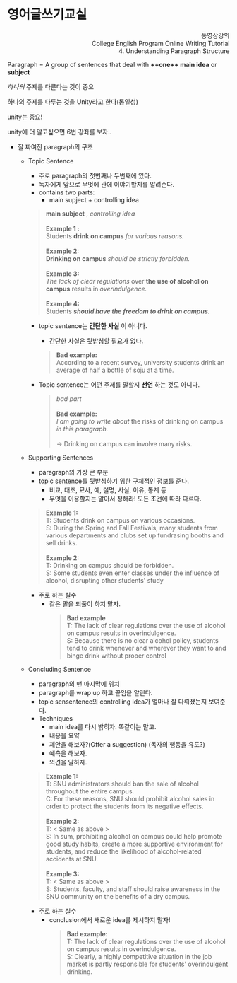 영어글쓰기교실
===

<p align=right>동영상강의<br>College English Program Online Writing Tutorial<br>4. Understanding Paragraph Structure</p>

Paragraph = A group of sentences that deal with **++one++ main idea** or **subject**

*하나의* 주제를 다룬다는 것이 중요

하나의 주제를 다루는 것을 Unity라고 한다(통일성)

unity는 중요!

unity에 더 알고싶으면 6번 강좌를 보자..

- 잘 짜여진 paragraph의 구조
	- Topic Sentence
		- 주로 paragraph의 첫번째나 두번째에 있다.
		- 독자에게 앞으로 무엇에 관에 이야기할지를 알려준다.
		- contains two parts:
			- main supject + controlling idea
		> **main subject** , *controlling idea*  
		> <br>
		> **Example 1 :**  
		> Students **drink on campus** _for various reasons._  
		> <br>
		> **Example 2:**  
		> **Drinking on campus** *should be strictly forbidden.*  
		> <br>
		> **Example 3:**  
		> *The lack of clear regulations* over **the use of alcohol on campus** results in *overindulgence.*  
		> <br>
		> **Example 4:**  
		> Students *__should have the freedom to drink on campus.__*

		- topic sentence는 **간단한 사실** 이 아니다.
			- 간단한 사실은 뒷받침할 필요가 없다.
			> **Bad example:**  
			> According to a recent survey, university students drink an average of half a bottle of soju at a time.

		- Topic sentence는 어떤 주제를 말할지 **선언** 하는 것도 아니다.
			> *bad part*  
			> <br>
			> **Bad example:**  
			> *I am going to write about* the risks of drinking on campus *in this paragraph.*  
			> <br>
			> -> Drinking on campus can involve many risks.

	- Supporting Sentences
		- paragraph의 가장 큰 부분
		- topic sentence를 뒷받침하기 위한 구체적인 정보를 준다.
			- 비교, 대조, 묘사, 예, 설명, 사실, 이유, 통계 등
			- 무엇을 이용할지는 알아서 정해라! 모든 조건에 따라 다르다.
		> **Example 1:**  
		> T: Students drink on campus on various occasions.  
		> S: During the Spring and Fall Festivals, many students from various departments and clubs set up fundrasing booths and sell drinks.  
		> <br>
		> **Example 2:**  
		> T: Drinking on campus should be forbidden.  
		> S: Some students even enter classes under the influence of alcohol, disrupting other students' study

		- 주로 하는 실수
			- 같은 말을 되풀이 하지 말자.
				> **Bad example**  
				> T: The lack of clear regulations over the use of alcohol on campus results in overindulgence.  
				> S: Because there is no clear alcohol policy, students tend to drink whenever and wherever they want to and binge drink without proper control

	- Concluding Sentence
		- paragraph의 맨 마지막에 위치
		- paragraph를 wrap up 하고 끝임을 알린다.
		- topic sensentence의 controlling idea가 얼마나 잘 다뤄졌는지 보여준다.
		- Techniques
			- main idea를 다시 밝히자. 똑같이는 말고.
			- 내용을 요약
			- 제안을 해보자?(Offer a suggestion) (독자의 행동을 유도?)
			- 예측을 해보자.
			- 의견을 말하자.
		> **Example 1:**  
		> T: SNU administrators should ban the sale of alcohol throughout the entire campus.  
		> C: For these reasons, SNU should prohibit alcohol sales in order to protect the students from its negative effects.  
		> <br>
		> **Example 2:**  
		> T: < Same as above >  
		> S: In sum, prohibiting alcohol on campus could help promote good study habits, create a more supportive environment for students, and reduce the likelihood of alcohol-related accidents at SNU.  
		> <br>
		> **Example 3:**  
		> T: < Same as above >  
		> S: Students, faculty, and staff should raise awareness in the SNU community on the benefits of a dry campus.

		- 주로 하는 실수
			- conclusion에서 새로운 idea를 제시하지 말자!
				> **Bad example:**  
				> T: The lack of clear regulations over the use of alcohol on campus results in overindulgence.  
				> S: Clearly, a highly competitive situation in the job market is partly responsible for students' overindulgent drinking.
